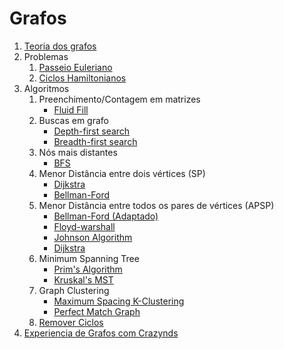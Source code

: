 # Grafos

1. [Teoria dos grafos](./teoria.md)
2. Problemas
   1. [Passeio Euleriano](./konisgsberg.md)
   2. [Ciclos Hamiltonianos](./hamiltonianos.md)
3. Algoritmos
   1. Preenchimento/Contagem em matrizes
        - [Fluid Fill](./fluidfill.md)
   2. Buscas em grafo
        - [Depth-first search](./dfs.md)
        - [Breadth-first search](./bfs.md#nós-mais-distantes)
   3. Nós mais distantes
        - [BFS](./bfs.md#)
   4. Menor Distância entre dois vértices (SP)
        - [Dijkstra](./dijkstra.md)
        - [Bellman-Ford](./Bellman-Ford.md)
   5. Menor Distância entre todos os pares de vértices (APSP)
        - [Bellman-Ford (Adaptado)](./Bellman-Ford.md#APSP)
        - [Floyd-warshall](./floyd-warshall.md)
        - [Johnson Algorithm](./johnson-algorithm.md)
        - [Dijkstra](./dijkstra.md#APSP)
   6. Minimum Spanning Tree
        - [Prim's Algorithm](./prims-algorithm.md)
        - [Kruskal's MST](./kruskalsmst.md)
   7. Graph Clustering 
        - [Maximum Spacing K-Clustering](./spacingClustering.md)
        - [Perfect Match Graph](./perfect-match-graph.md)
   8. [Remover Ciclos](./removecycles.md) 
4.  [Experiencia de Grafos com Crazynds](./GrafosCrazynds/README.md)
